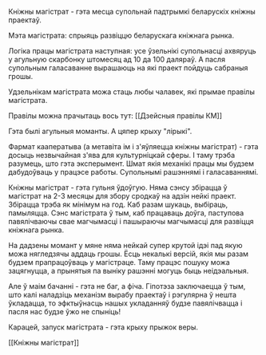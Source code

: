 
Кніжны магістрат - гэта месца супольнай падтрымкі беларускіх кніжны праектаў. 

Мэта магістрата: спрыяць развіццю беларускага кніжнага рынка.

Логіка працы магістрата наступная: усе ўзельнікі супольнасці ахвяруць у агульную скарбонку штомесяц ад 10 да 100 даляраў. А пасля супольным галасаванне вырашаюць на які праект пойдуць сабраныя грошы. 

Удзельнікам магістрата можа стаць любы чалавек, які прымае правілы магістрата.

Правілы можна прачытаць вось тут: [[Дзейсныя правілы КМ]]

Гэта былі агульныя моманты. А цяпер крыху "лірыкі".

Фармат кааператыва (а метавіта ім і з'яўляецца кніжны магістрат) - гэта досыць незвычайная з'ява для культурніцкай сферы. І таму трэба разумець, што гэта эксперымент. Шмат якія механікі працы мы будзем дабудоўваць у працэсе работы. Супольнымі рашэннямі і галасаваннямі.

Кніжны магістрат - гэта гульня ўдоўгую. Няма сэнсу збірацца ў магістрат на 2-3 месяцы для збору сродкаў на адзін нейкі праект. Збірацца трэба як мінімум на год. Каб разам шукаць, выбіраць, памыляцца. 
Сэнс магістрата ў тым, каб працаваць доўга, паступова павялічваючы свае магчымасці і пашыраючы магчымасці для развіцця кніжнага рынка. 


На дадзены момант у мяне няма нейкай супер крутой ідэі пад якую можа нягледзячы аддаць грошы. Ёсць некалькі версій, якія мы разам будзем прапрацоўваць у магістраце. Таму працэс пошуку можа зацягнуцца, а прынятыя па выніку рашэнні могуць быць неідэальныя.

Але ў маім бачанні - гэта не баг, а фіча. Гіпотэза заключаецца ў тым, што калі наладзіць механізм вырабу праектаў і рэгулярна ў нешта ўкладацца, то эфктыўнасць нашых укладанняў будзе павялічвацца і пасля нас будзе ўжо не спыніць!

Карацей, запуск магістрата - гэта крыху прыжок веры. 

[[Кніжны магістрат]]
